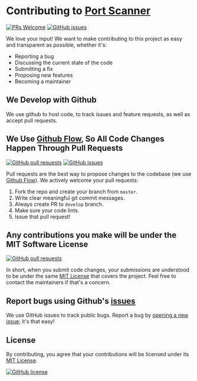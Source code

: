 # Contributing to [Port Scanner](https://github.com/vinitshahdeo/PortScanner/)

[![PRs Welcome](https://img.shields.io/badge/PRs-welcome-brightgreen.svg?style=flat&logo=git&logoColor=white)](https://github.com/vinitshahdeo/PortScanner/pulls) [![GitHub issues](https://img.shields.io/github/issues/vinitshahdeo/PortScanner?logo=github&color=red)](https://github.com/vinitshahdeo/PortScanner/issues) 


We love your input! We want to make contributing to this project as easy and transparent as possible, whether it's:

- Reporting a bug
- Discussing the current state of the code
- Submitting a fix
- Proposing new features
- Becoming a maintainer

## We Develop with Github

We use github to host code, to track issues and feature requests, as well as accept pull requests.

## We Use [Github Flow](https://guides.github.com/introduction/flow/index.html), So All Code Changes Happen Through Pull Requests

[![GitHub pull requests](https://img.shields.io/github/issues-pr/vinitshahdeo/PortScanner?color=blue&logo=github)](https://github.com/vinitshahdeo/PortScanner/pulls) [![GitHub issues](https://img.shields.io/github/issues-closed/vinitshahdeo/PortScanner?logo=github)](https://github.com/vinitshahdeo/PortScanner/issues) 

Pull requests are the best way to propose changes to the codebase (we use [Github Flow](https://guides.github.com/introduction/flow/index.html)). We actively welcome your pull requests:

1. Fork the repo and create your branch from `master`.
2. Write clear meaningful git commit messages.
3. Always create PR to `develop` branch.
4. Make sure your code lints.
5. Issue that pull request!

## Any contributions you make will be under the MIT Software License

[![GitHub pull requests](https://img.shields.io/github/issues-pr-closed/vinitshahdeo/PortScanner?color=lightgray&logo=github)](https://github.com/vinitshahdeo/PortScanner/pulls?q=is%3Apr+is%3Aclosed)

In short, when you submit code changes, your submissions are understood to be under the same [MIT License](https://github.com/vinitshahdeo/Water-Monitoring-System/blob/master/LICENSE) that covers the project. Feel free to contact the maintainers if that's a concern.

## Report bugs using Github's [issues](https://github.com/vinitshahdeo/PortScanner/issues)

We use GitHub issues to track public bugs. Report a bug by [opening a new issue](https://github.com/vinitshahdeo/PortScanner/issues/new); it's that easy!

## License

By contributing, you agree that your contributions will be licensed under its [MIT License](https://github.com/vinitshahdeo/PortScanner/blob/master/LICENSE).

[![GitHub license](https://img.shields.io/github/license/vinitshahdeo/PortScanner?logo=github)](https://github.com/vinitshahdeo/PortScanner/blob/master/LICENSE)
